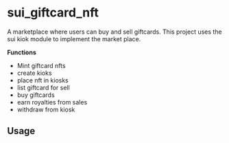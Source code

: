 # sui_giftcard_nft
A marketplace where users can buy and sell giftcards. This project uses the sui kiok module to implement the market place.

**Functions**

* Mint giftcard nfts
* create kioks
* place nft in kiosks
* list giftcard for sell
* buy giftcards
* earn royalties from sales
* withdraw from kiosk

## Usage 
